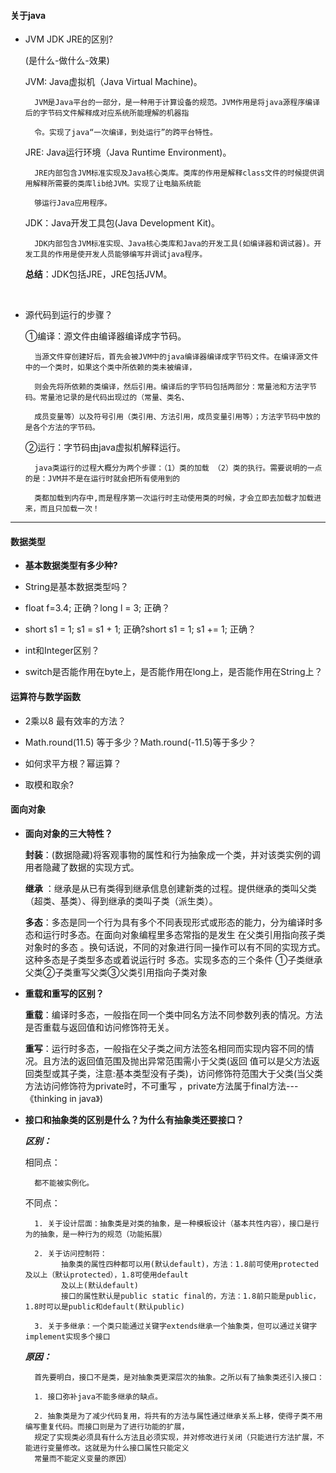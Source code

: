 #### 关于java

- JVM JDK JRE的区别?

	(是什么-做什么-效果)

	JVM: Java虚拟机（Java Virtual Machine)。

		JVM是Java平台的一部分，是一种用于计算设备的规范。JVM作用是将java源程序编译后的字节码文件解释成对应系统所能理解的机器指
	
		令。实现了java“一次编译，到处运行”的跨平台特性。

	JRE: Java运行环境（Java Runtime Environment)。
	
		JRE内部包含JVM标准实现及Java核心类库。类库的作用是解释class文件的时候提供调用解释所需要的类库lib给JVM。实现了让电脑系统能
		
		够运行Java应用程序。
	
	JDK：Java开发工具包(Java Development Kit)。
	
		JDK内部包含JVM标准实现、Java核心类库和Java的开发工具(如编译器和调试器)。开发工具的作用是使开发人员能够编写并调试java程序。
	
	**总结**：JDK包括JRE，JRE包括JVM。

<br>

- 源代码到运行的步骤？

	①编译：源文件由编译器编译成字节码。
		
		当源文件穿创建好后，首先会被JVM中的java编译器编译成字节码文件。在编译源文件中的一个类时，如果这个类中所依赖的类未被编译，
		
		则会先将所依赖的类编译，然后引用。编译后的字节码包括两部分：常量池和方法字节码。常量池记录的是代码出现过的（常量、类名、
		
		成员变量等）以及符号引用（类引用、方法引用，成员变量引用等）；方法字节码中放的是各个方法的字节码。
		
	②运行：字节码由java虚拟机解释运行。
	
		java类运行的过程大概分为两个步骤：（1）类的加载 （2）类的执行。需要说明的一点的是：JVM并不是在运行时就会把所有使用到的
		
		类都加载到内存中,而是程序第一次运行时主动使用类的时候，才会立即去加载才加载进来，而且只加载一次！
	
---

#### 数据类型

- **基本数据类型有多少种?**


- String是基本数据类型吗？


- float f=3.4; 正确？long l = 3; 正确？


- short s1 = 1; s1 = s1 + 1; 正确?short s1 = 1; s1 += 1; 正确？
	

- int和Integer区别？


- switch是否能作用在byte上，是否能作用在long上，是否能作用在String上？

#### 运算符与数学函数


- 2乘以8 最有效率的方法？


- Math.round(11.5) 等于多少？Math.round(-11.5)等于多少？


- 如何求平方根？幂运算？


- 取模和取余?

#### 面向对象

- **面向对象的三大特性？**

	**封装**：(数据隐藏)将客观事物的属性和行为抽象成一个类，并对该类实例的调用者隐藏了数据的实现方式。
	
	**继承**	：继承是从已有类得到继承信息创建新类的过程。提供继承的类叫父类（超类、基类）、得到继承的类叫子类（派生类）。
	
	**多态**：多态是同一个行为具有多个不同表现形式或形态的能力，分为编译时多态和运行时多态。在面向对象编程里多态常指的是发生
	在父类引用指向孩子类对象时的多态 。换句话说，不同的对象进行同一操作可以有不同的实现方式。这种多态是子类型多态或着说运行时
	多态。实现多态的三个条件 ①子类继承父类②子类重写父类③父类引用指向子类对象

- **重载和重写的区别？**

	**重载**：编译时多态，一般指在同一个类中同名方法不同参数列表的情况。方法是否重载与返回值和访问修饰符无关。

	**重写**：运行时多态，一般指在父子类之间方法签名相同而实现内容不同的情况。且方法的返回值范围及抛出异常范围需小于父类(返回
	值可以是父方法返回类型或其子类，注意:基本类型没有子类)，访问修饰符范围大于父类(当父类方法访问修饰符为private时，不可重写
	，private方法属于final方法---《thinking in java》)    
	
- **接口和抽象类的区别是什么？为什么有抽象类还要接口？**  

	***区别：***

	相同点：
	
		都不能被实例化。
	
	不同点：
	
		1. 关于设计层面：抽象类是对类的抽象，是一种模板设计（基本共性内容），接口是行为的抽象，是一种行为的规范（功能拓展）

		2. 关于访问控制符：
	          抽象类的属性四种都可以用(默认default)，方法：1.8前可使用protected及以上（默认protected），1.8可使用default
	          及以上(默认default)
	          接口的属性默认是public static final的，方法：1.8前只能是public，1.8时可以是public和default(默认public) 
	          
	    3. 关于多继承：一个类只能通过关键字extends继承一个抽象类，但可以通过关键字implement实现多个接口
	 
	***原因：*** 
		
		首先要明白，接口不是类，是对抽象类更深层次的抽象。之所以有了抽象类还引入接口：
		
		1. 接口弥补java不能多继承的缺点。
		
		2. 抽象类是为了减少代码复用，将共有的方法与属性通过继承关系上移，使得子类不用编写重复代码。而接口则是为了进行功能的扩展，
		规定了实现类必须具有什么方法且必须实现，并对修改进行关闭（只能进行方法扩展，不能进行变量修改。这就是为什么接口属性只能定义
		常量而不能定义变量的原因）   
		
	
	                                                                                                                                                                                                                                                                                       